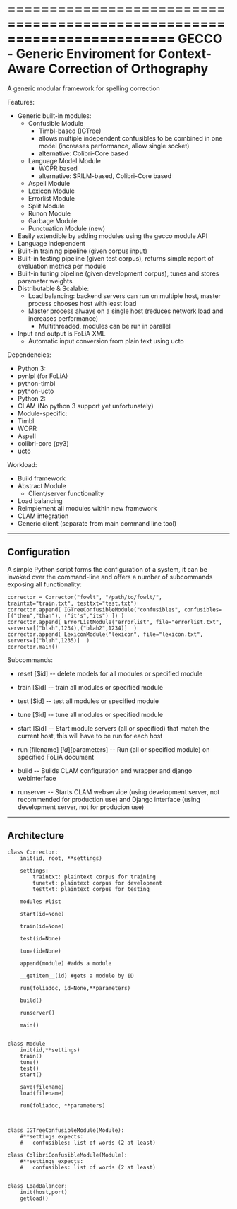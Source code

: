 ========================================================================
GECCO - Generic Enviroment for Context-Aware Correction of Orthography
=======================================================================

A generic modular framework for spelling correction

Features:
 - Generic built-in modules:
    - Confusible Module
        - Timbl-based (IGTree)
        - allows multiple independent confusibles to be combined in one model (increases performance, allow single socket)
        - alternative: Colibri-Core based
    - Language Model Module
        - WOPR based
        - alternative: SRILM-based, Colibri-Core based
    - Aspell Module
    - Lexicon Module
    - Errorlist Module
    - Split Module
    - Runon Module
    - Garbage Module
    - Punctuation Module (new)
 - Easily extendible by adding modules using the gecco module API
 - Language independent
 - Built-in training pipeline (given corpus input)
 - Built-in testing pipeline (given test corpus), returns simple report of
   evaluation metrics per module
 - Built-in tuning pipeline (given development corpus), tunes and stores parameter
   weights
 - Distributable & Scalable:
    - Load balancing: backend servers can run on multiple host, master process chooses host
        with least load
    - Master process always on a single host (reduces network load and increases performance)
        - Multithreaded, modules can be run in parallel
 - Input and output is FoLiA XML
     - Automatic input conversion from plain text using ucto
    
Dependencies:
 - Python 3:
  - pynlpl (for FoLiA)
  - python-timbl
  - python-ucto
 - Python 2:
  - CLAM (No python 3 support yet unfortunately)
 - Module-specific:
  - Timbl
  - WOPR
  - Aspell
  - colibri-core (py3)
 - ucto

Workload:
 - Build framework
 - Abstract Module
   - Client/server functionality
 - Load balancing
 - Reimplement all modules within new framework
 - CLAM integration
 - Generic client (separate from main command line tool)


----------------
 Configuration
----------------

A simple Python script forms the configuration of a system, it can be invoked over the command-line and offers a number of subcommands exposing all functionality:

	corrector = Corrector("fowlt", "/path/to/fowlt/", traintxt="train.txt", testtxt="test.txt")
	corrector.append( IGTreeConfusibleModule("confusibles", confusibles=[("then","than"), ("it's","its") ]) )
	corrector.append( ErrorListModule("errorlist", file="errorlist.txt", servers=[("blah",1234),("blah2",1234)]  )
	corrector.append( LexiconModule("lexicon", file="lexicon.txt", servers=[("blah",1235)]  )
	corrector.main()


Subcommands:

 * reset [$id] -- delete models for all modules or specified module
 * train [$id] -- train all modules or specified module
 * test [$id] -- test all modules or specified module
 * tune [$id] -- tune all modules or specified module

 * start [$id] -- Start module servers (all or specified) that match the
    current host, this will have to be run for each host 

 * run [filename] [$id] [$parameters] -- Run (all or specified module) on specified FoLiA document
 
 * build -- Builds CLAM configuration and wrapper and django webinterface
 * runserver -- Starts CLAM webservice (using development server, not
   recommended for production use) and Django interface (using development
   server, not for producion use)

---------------
Architecture
---------------

    class Corrector:
        init(id, root, **settings)

        settings:
            traintxt: plaintext corpus for training
            tunetxt: plaintext corpus for development
            testtxt: plaintext corpus for testing

        modules #list

        start(id=None) 

        train(id=None) 

        test(id=None)

        tune(id=None)

        append(module) #adds a module

        __getitem__(id) #gets a module by ID

        run(foliadoc, id=None,**parameters)

        build()

        runserver()

        main()


    class Module
        init(id,**settings)
        train()
        tune()
        test()
        start()

        save(filename)
        load(filename)

        run(foliadoc, **parameters)



    class IGTreeConfusibleModule(Module):
        #**settings expects:
        #	confusibles: list of words (2 at least)
        
    class ColibriConfusibleModule(Module):
        #**settings expects:
        #	confusibles: list of words (2 at least)


    class LoadBalancer:
        init(host,port)
        getload()
        

	



